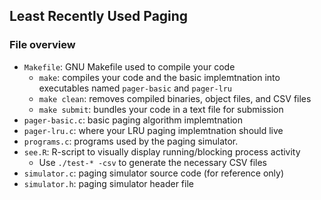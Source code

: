 ## Least Recently Used Paging

### File overview
- `Makefile`: GNU Makefile used to compile your code
  - `make`: compiles your code and the basic implemtnation into executables named `pager-basic` and `pager-lru`
  - `make clean`: removes compiled binaries, object files, and CSV files
  - `make submit`: bundles your code in a text file for submission
- `pager-basic.c`: basic paging algorithm implemtnation
- `pager-lru.c`: where your LRU paging implemtnation should live
- `programs.c`: programs used by the paging simulator.
- `see.R`: R-script to visually display running/blocking process activity
  - Use `./test-* -csv` to generate the necessary CSV files
- `simulator.c`: paging simulator source code (for reference only)
- `simulator.h`: paging simulator header file
